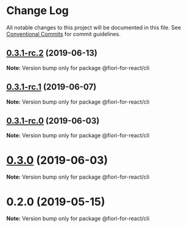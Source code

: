 # Change Log

All notable changes to this project will be documented in this file.
See [Conventional Commits](https://conventionalcommits.org) for commit guidelines.

## [0.3.1-rc.2](https://github.com/SAP/fiori-for-react/compare/v0.3.1-rc.1...v0.3.1-rc.2) (2019-06-13)

**Note:** Version bump only for package @fiori-for-react/cli





## [0.3.1-rc.1](https://github.com/SAP/fiori-for-react/compare/v0.3.1-rc.0...v0.3.1-rc.1) (2019-06-07)

**Note:** Version bump only for package @fiori-for-react/cli





## [0.3.1-rc.0](https://github.com/SAP/fiori-for-react/compare/v0.3.0...v0.3.1-rc.0) (2019-06-03)

**Note:** Version bump only for package @fiori-for-react/cli





# [0.3.0](https://github.com/SAP/fiori-for-react/compare/v0.2.0...v0.3.0) (2019-06-03)

**Note:** Version bump only for package @fiori-for-react/cli



# 0.2.0 (2019-05-15)

**Note:** Version bump only for package @fiori-for-react/cli
